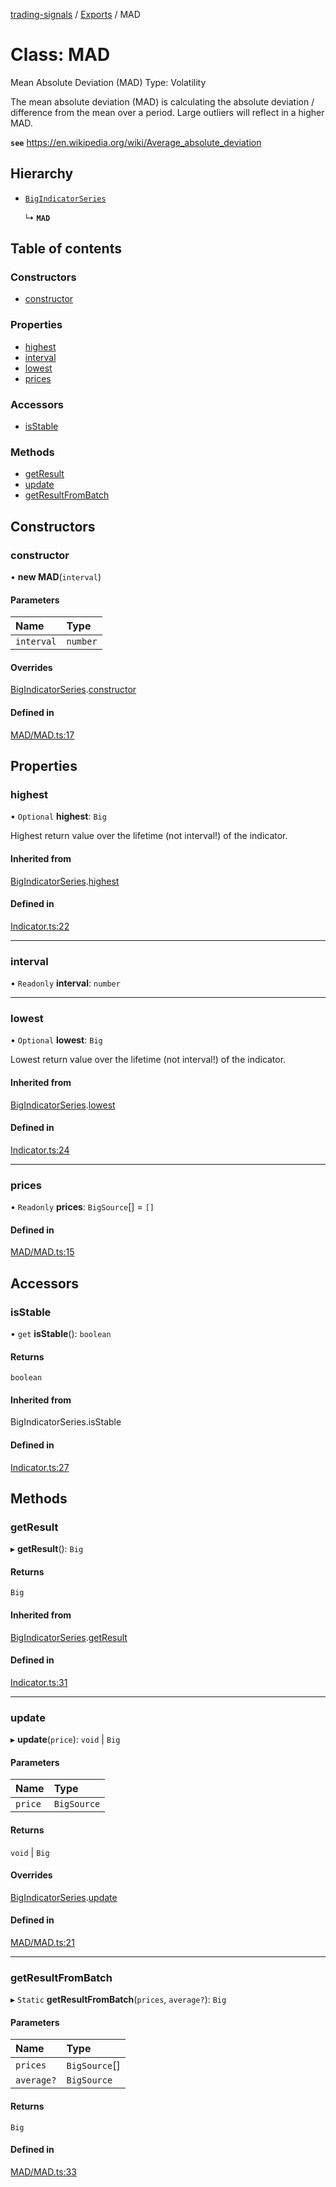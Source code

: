 [trading-signals](../README.md) / [Exports](../modules.md) / MAD

# Class: MAD

Mean Absolute Deviation (MAD) Type: Volatility

The mean absolute deviation (MAD) is calculating the absolute deviation / difference from the mean over a period. Large outliers will reflect in a higher MAD.

**`see`** https://en.wikipedia.org/wiki/Average_absolute_deviation

## Hierarchy

- [`BigIndicatorSeries`](BigIndicatorSeries.md)

  ↳ **`MAD`**

## Table of contents

### Constructors

- [constructor](MAD.md#constructor)

### Properties

- [highest](MAD.md#highest)
- [interval](MAD.md#interval)
- [lowest](MAD.md#lowest)
- [prices](MAD.md#prices)

### Accessors

- [isStable](MAD.md#isstable)

### Methods

- [getResult](MAD.md#getresult)
- [update](MAD.md#update)
- [getResultFromBatch](MAD.md#getresultfrombatch)

## Constructors

### constructor

• **new MAD**(`interval`)

#### Parameters

| Name       | Type     |
| :--------- | :------- |
| `interval` | `number` |

#### Overrides

[BigIndicatorSeries](BigIndicatorSeries.md).[constructor](BigIndicatorSeries.md#constructor)

#### Defined in

[MAD/MAD.ts:17](https://github.com/bennycode/trading-signals/blob/95cb489/src/MAD/MAD.ts#L17)

## Properties

### highest

• `Optional` **highest**: `Big`

Highest return value over the lifetime (not interval!) of the indicator.

#### Inherited from

[BigIndicatorSeries](BigIndicatorSeries.md).[highest](BigIndicatorSeries.md#highest)

#### Defined in

[Indicator.ts:22](https://github.com/bennycode/trading-signals/blob/95cb489/src/Indicator.ts#L22)

---

### interval

• `Readonly` **interval**: `number`

---

### lowest

• `Optional` **lowest**: `Big`

Lowest return value over the lifetime (not interval!) of the indicator.

#### Inherited from

[BigIndicatorSeries](BigIndicatorSeries.md).[lowest](BigIndicatorSeries.md#lowest)

#### Defined in

[Indicator.ts:24](https://github.com/bennycode/trading-signals/blob/95cb489/src/Indicator.ts#L24)

---

### prices

• `Readonly` **prices**: `BigSource`[] = `[]`

#### Defined in

[MAD/MAD.ts:15](https://github.com/bennycode/trading-signals/blob/95cb489/src/MAD/MAD.ts#L15)

## Accessors

### isStable

• `get` **isStable**(): `boolean`

#### Returns

`boolean`

#### Inherited from

BigIndicatorSeries.isStable

#### Defined in

[Indicator.ts:27](https://github.com/bennycode/trading-signals/blob/95cb489/src/Indicator.ts#L27)

## Methods

### getResult

▸ **getResult**(): `Big`

#### Returns

`Big`

#### Inherited from

[BigIndicatorSeries](BigIndicatorSeries.md).[getResult](BigIndicatorSeries.md#getresult)

#### Defined in

[Indicator.ts:31](https://github.com/bennycode/trading-signals/blob/95cb489/src/Indicator.ts#L31)

---

### update

▸ **update**(`price`): `void` \| `Big`

#### Parameters

| Name    | Type        |
| :------ | :---------- |
| `price` | `BigSource` |

#### Returns

`void` \| `Big`

#### Overrides

[BigIndicatorSeries](BigIndicatorSeries.md).[update](BigIndicatorSeries.md#update)

#### Defined in

[MAD/MAD.ts:21](https://github.com/bennycode/trading-signals/blob/95cb489/src/MAD/MAD.ts#L21)

---

### getResultFromBatch

▸ `Static` **getResultFromBatch**(`prices`, `average?`): `Big`

#### Parameters

| Name       | Type          |
| :--------- | :------------ |
| `prices`   | `BigSource`[] |
| `average?` | `BigSource`   |

#### Returns

`Big`

#### Defined in

[MAD/MAD.ts:33](https://github.com/bennycode/trading-signals/blob/95cb489/src/MAD/MAD.ts#L33)
